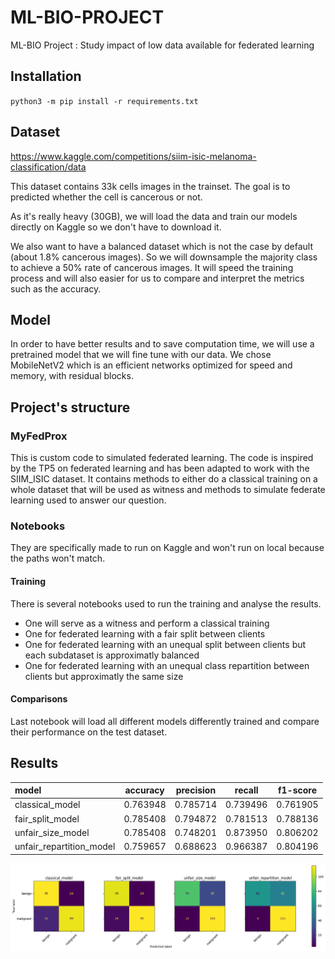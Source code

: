 # ML-BIO-PROJECT
ML-BIO Project : Study impact of low data available for federated learning

## Installation
``python3 -m pip install -r requirements.txt``

## Dataset
https://www.kaggle.com/competitions/siim-isic-melanoma-classification/data

This dataset contains 33k cells images in the trainset. The goal is to predicted whether the cell is cancerous or not.

As it's really heavy (30GB), we will load the data and train our models directly on Kaggle so we don't have to download it.

We also want to have a balanced dataset which is not the case by default (about 1.8% cancerous images). So we will downsample the majority class to achieve a 50% rate of cancerous images. It will speed the training process and will also easier for us to compare and interpret the metrics such as the accuracy.

## Model

In order to have better results and to save computation time, we will use a pretrained model that we will fine tune with our data. 
We chose MobileNetV2 which is an efficient networks optimized for speed and memory, with residual blocks.

## Project's structure

### MyFedProx
This is custom code to simulated federated learning. The code is inspired by the TP5 on federated learning and has been adapted to work with the SIIM_ISIC dataset. It contains methods to either do a classical training on a whole dataset that will be used as witness and methods to simulate federate learning used to answer our question.

### Notebooks

They are specifically made to run on Kaggle and won't run on local because the paths won't match.

#### Training
There is several notebooks used to run the training and analyse the results.
* One will serve as a witness and perform a classical training
* One for federated learning with a fair split between clients
* One for federated learning with an unequal split between clients but each subdataset is approximatly balanced
* One for federated learning with an unequal class repartition between clients but approximatly the same size

#### Comparisons
Last notebook will load all different models differently trained and compare their performance on the test dataset.

###
## Results

| model	| accuracy | precision | recall | f1-score |
| :---  |  :----:  |   :----:  | :----: |  :----:  |
| classical_model |	0.763948 | 0.785714 | 0.739496 | 0.761905 |
| fair_split_model | 0.785408 | 0.794872 | 0.781513 | 0.788136 |
| unfair_size_model | 0.785408 | 0.748201 | 0.873950 | 0.806202 |
| unfair_repartition_model | 0.759657 | 0.688623 | 0.966387 | 0.804196 |


![matrix confusion](./notebooks/matrix_confusion.png)